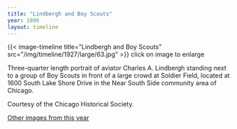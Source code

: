 ```yaml
---
title: "Lindbergh and Boy Scouts"
year: 1896
layout: timeline
---
```


{{< image-timeline title="Lindbergh and Boy Scouts" src="/img/timeline/1927/large/63.jpg" >}}
click on image to enlarge

Three-quarter length portrait of aviator Charles A. Lindbergh standing next to a group of Boy Scouts in front of a large crowd at Soldier Field, located at 1600 South Lake Shore Drive in the Near South Side community area of Chicago. 

Courtesy of the Chicago Historical Society. 

[Other images from this year](/historical/timeline/1896)
